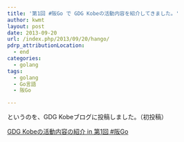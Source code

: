 ```yaml
---
title: '第1回 #阪Go で GDG Kobeの活動内容を紹介してきました。'
author: kwmt
layout: post
date: 2013-09-20
url: /index.php/2013/09/20/hango/
pdrp_attributionLocation:
  - end
categories:
  - golang
tags:
  - golang
  - Go言語
  - 阪Go

---
```

というのを、GDG Kobeブログに投稿しました。（初投稿）
  
[GDG Kobeの活動内容の紹介 in 第1回 #阪Go][1]

 [1]: http://kobegdg.blogspot.jp/2013/09/hango.html